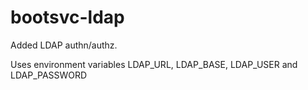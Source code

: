 # bootsvc-ldap

Added LDAP authn/authz.

Uses environment variables LDAP_URL, LDAP_BASE, LDAP_USER and LDAP_PASSWORD
